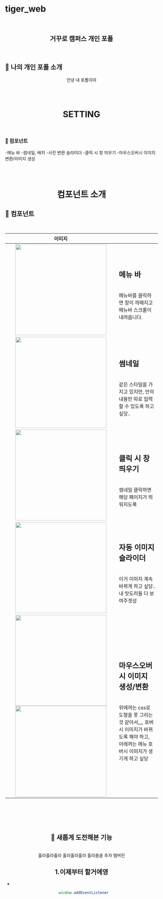 # tiger_web
<br>

 <h2 align="center">거꾸로 캠퍼스 개인 포폴</h2>

<br>

## 🌱 나의 개인 포폴 소개 

<div align="center">

안녕 내 포폴이야

</div>

</br>

</br>


 <h1 align="center"> SETTING </h1>
<br>


### 📱 컴포넌트

-메뉴 바
-썸네일, 배치
-사진 변환 슬라이더
-클릭 시 창 띄우기
-마우스오버시 이미지 변환/이미지 생성

<br>
<br>

 <h1 align="center"> 컴포넌트 소개 </h1>
 
## 📱 컴포넌트 

<br>

| 이미지 | |
|:-----:|:----|
| <img src="https://user-images.githubusercontent.com/94329609/146097516-e79b1071-9f93-4876-9ded-9b3180451b61.png" width= 300> | <h2>메뉴 바 </h2> <br> 메뉴바를 클릭하면 창이 까매지고 메뉴바 스크롤이 내려옵니다.|
|<img src="https://user-images.githubusercontent.com/94329609/146097867-9a12e359-9eba-42bf-9e8d-a412dab71529.png" width= 300> | <h2>썸네일 </h2> <br> 같은 스타일을 가지고 있지만, 안의 내용만 따로 입력할 수 있도록 하고 싶당.. |
|<img src="https://user-images.githubusercontent.com/94329609/146097979-62deafd0-cc32-4b75-92b6-949bc3fb6a66.png" width= 300> | <h2> 클릭 시 창 띄우기</h2> <br> 썸네일 클릭하면 해당 페이지가 띄워지도록 |
|<img src="https://user-images.githubusercontent.com/94329609/146098114-08edeead-df31-4020-a61e-2cd783978d14.png" width= 300> | <h2> 자동 이미지 슬라이더</h2> <br> 이거 이미지 계속 바뀌게 하고 싶당.. 내 맛도리들 다 보여주겟성 |
|<img src="https://user-images.githubusercontent.com/94329609/146098260-e4873d0a-0e57-4c58-9372-171499ec744d.png" width= 300><img src="https://user-images.githubusercontent.com/94329609/146098276-345f4e2d-7392-4df7-a0f7-71f7e5d88584.png" width= 300> | <h2>마우스오버시 이미지 생성/변환 </h2> <br> 위에꺼는 css로 도형을 못 그리는 것 같아서,,,, 호버시 이미지가 바뀌도록 해야 하고, <br>아래꺼는 메뉴 호버시 이미지가 생기게 하고 싶당 |

<div align="center">

<br>

<!-- ### 상세 화면
| 로그인 진입 화면 | 로그인 화면 | 값 오류 화면 |
|:-----:|:----:|:-----:|
| <img src= "https://user-images.githubusercontent.com/37579661/104591758-7c9f9c80-56b0-11eb-8d6e-e3df4472f1f6.png" width=300>| <img src= "https://user-images.githubusercontent.com/37579661/104591980-dacc7f80-56b0-11eb-9146-e9eae41300a3.png" width=300> |<img src= "https://user-images.githubusercontent.com/37579661/104592112-0cdde180-56b1-11eb-9463-1b12542f5acf.png" width=300> | -->

<br>
<br>

<br>

## 🎉 새롭게 도전해본 기능

<br>  훌라훌라훌라 훌라훌라훌라 훌라춤을 추자 템버린


## 1.이제부터 할거에영

-

```js
  window.addEventListener
```
